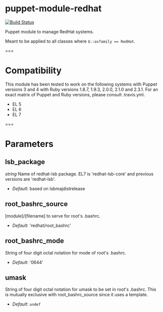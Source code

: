 puppet-module-redhat
===

[![Build Status](
https://api.travis-ci.org/ghoneycutt/puppet-module-redhat.png?branch=master)](https://travis-ci.org/ghoneycutt/puppet-module-redhat)

Puppet module to manage RedHat systems.

Meant to be applied to all classes where `$::osfamily == RedHat`.

===

# Compatibility

This module has been tested to work on the following systems with Puppet
versions 3 and 4 with Ruby versions 1.8.7, 1.9.3, 2.0.0, 2.1.0 and
2.3.1. For an exact matrix of Puppet and Ruby versions, please consult
.travis.yml.

  * EL 5
  * EL 6
  * EL 7

===

# Parameters

lsb_package
-----------
*string* Name of redhat-lsb package. EL7 is 'redhat-lsb-core' and previous versions are 'redhat-lsb'.

- *Default*: based on lsbmajdistrelease

root_bashrc_source
------------------
[module]/[filename] to serve for root's .bashrc.

- *Default*: 'redhat/root_bashrc'

root_bashrc_mode
----------------
String of four digit octal notation for mode of root's .bashrc.

- *Default*: '0644'

umask
-----
String of four digit octal notation for umask to be set in root's .bashrc. This is mutually exclusive with root_bashrc_source since it uses a template.

- *Default*: `undef`
